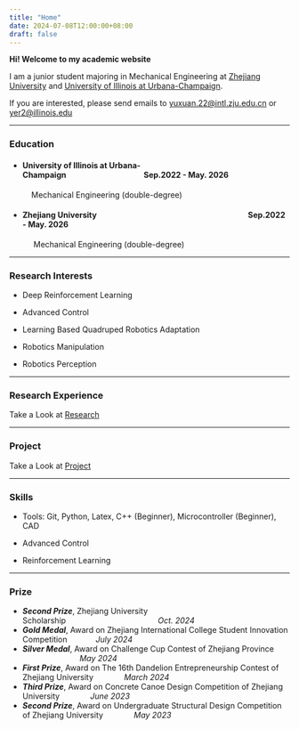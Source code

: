 ```yaml
---
title: "Home"
date: 2024-07-08T12:00:00+08:00
draft: false
---
```


**Hi! Welcome to my academic website**

I am a junior student majoring in Mechanical Engineering at [Zhejiang University](https://www.zju.edu.cn/english/) and [University of Illinois at Urbana-Champaign](https://illinois.edu/index.html).

If you are interested, please send emails to yuxuan.22@intl.zju.edu.cn or yer2@illinois.edu

---

### Education
-  #### University of Illinois at Urbana-Champaign&nbsp;&nbsp;&nbsp;&nbsp;&nbsp;&nbsp;&nbsp;&nbsp;&nbsp;&nbsp;&nbsp;&nbsp;&nbsp;&nbsp;&nbsp;&nbsp;&nbsp;&nbsp;&nbsp;&nbsp;&nbsp;&nbsp;&nbsp;&nbsp;&nbsp;&nbsp;&nbsp;&nbsp;&nbsp;&nbsp;&nbsp;&nbsp;&nbsp;&nbsp;&nbsp;&nbsp;&nbsp;&nbsp;&nbsp;&nbsp;&nbsp;&nbsp;Sep.2022 - May. 2026

    &nbsp;&nbsp;&nbsp;&nbsp;Mechanical Engineering (double-degree)
  
- #### Zhejiang University&nbsp;&nbsp;&nbsp;&nbsp;&nbsp;&nbsp;&nbsp;&nbsp;&nbsp;&nbsp;&nbsp;&nbsp;&nbsp;&nbsp;&nbsp;&nbsp;&nbsp;&nbsp;&nbsp;&nbsp;&nbsp;&nbsp;&nbsp;&nbsp;&nbsp;&nbsp;&nbsp;&nbsp;&nbsp;&nbsp;&nbsp;&nbsp;&nbsp;&nbsp;&nbsp;&nbsp;&nbsp;&nbsp;&nbsp;&nbsp;&nbsp;&nbsp;&nbsp;&nbsp;&nbsp;&nbsp;&nbsp;&nbsp;&nbsp;&nbsp;&nbsp;&nbsp;&nbsp;&nbsp;&nbsp;&nbsp;&nbsp;&nbsp;&nbsp;&nbsp;&nbsp;&nbsp;&nbsp;&nbsp;&nbsp;&nbsp;&nbsp;&nbsp;&nbsp;&nbsp;&nbsp;&nbsp;&nbsp;&nbsp;&nbsp;&nbsp;&nbsp;&nbsp;&nbsp;&nbsp;&nbsp;&nbsp;Sep.2022 - May. 2026

    &nbsp;&nbsp;&nbsp;&nbsp; Mechanical Engineering (double-degree)

---

### Research Interests

- Deep Reinforcement Learning

- Advanced Control

- Learning Based Quadruped Robotics Adaptation

- Robotics Manipulation

- Robotics Perception

---

### Research Experience

Take a Look at [Research](/research/)

---

### Project

Take a Look at [Project](/project/)

---

### Skills

- Tools: Git, Python, Latex, C++ (Beginner), Microcontroller (Beginner), CAD

- Advanced Control 

- Reinforcement Learning

---

### Prize

- ***Second Prize***, Zhejiang University Scholarship&nbsp;&nbsp;&nbsp;&nbsp;&nbsp;&nbsp;&nbsp;&nbsp;&nbsp;&nbsp;&nbsp;&nbsp;&nbsp;&nbsp;&nbsp;&nbsp;&nbsp;&nbsp;&nbsp;&nbsp;&nbsp;&nbsp;&nbsp;&nbsp;&nbsp;&nbsp;&nbsp;&nbsp;&nbsp;&nbsp;&nbsp;&nbsp;&nbsp;&nbsp;&nbsp;&nbsp;&nbsp;&nbsp;&nbsp;&nbsp;&nbsp;&nbsp;*Oct. 2024* 
- ***Gold Medal***, Award on Zhejiang International College Student Innovation Competition&nbsp;&nbsp;&nbsp;&nbsp;&nbsp;&nbsp;&nbsp;&nbsp;&nbsp;&nbsp;&nbsp;&nbsp;&nbsp;*July 2024*        
- ***Silver Medal***, Award on Challenge Cup Contest of Zhejiang Province &nbsp;&nbsp;&nbsp;&nbsp;&nbsp;&nbsp;&nbsp;&nbsp;&nbsp;&nbsp;&nbsp;&nbsp;&nbsp;&nbsp;&nbsp;&nbsp;&nbsp;&nbsp;&nbsp;&nbsp;&nbsp;&nbsp;&nbsp;&nbsp;&nbsp;&nbsp;*May 2024*
- ***First Prize***, Award on The 16th Dandelion Entrepreneurship Contest of Zhejiang University &nbsp;&nbsp;&nbsp;&nbsp;&nbsp;&nbsp;&nbsp;&nbsp;&nbsp;&nbsp;&nbsp;&nbsp;&nbsp;*March 2024*    
- ***Third Prize***, Award on Concrete Canoe Design Competition of Zhejiang University &nbsp;&nbsp;&nbsp;&nbsp;&nbsp;&nbsp;&nbsp;&nbsp;&nbsp;&nbsp;&nbsp;&nbsp;&nbsp;*June 2023*
- ***Second Prize***, Award on Undergraduate Structural Design Competition of Zhejiang University &nbsp;&nbsp;&nbsp;&nbsp;&nbsp;&nbsp;&nbsp;&nbsp;&nbsp;&nbsp;&nbsp;&nbsp;&nbsp;*May 2023*
          


&nbsp;

&nbsp;



